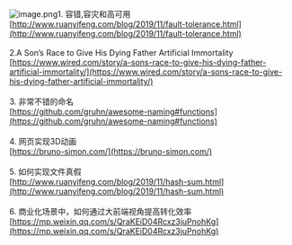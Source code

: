 ![image.png](https://cdn.nlark.com/yuque/0/2020/png/132503/1605582382980-5f13d023-67bc-4cbb-b065-cce3d1671d54.png#height=1440&id=HohC2&margin=%5Bobject%20Object%5D&name=image.png&originHeight=1440&originWidth=1080&originalType=binary&size=2104154&status=done&style=none&width=1080)1. 容错,容灾和高可用<br />[http://www.ruanyifeng.com/blog/2019/11/fault-tolerance.html](http://www.ruanyifeng.com/blog/2019/11/fault-tolerance.html)<br />
<br />2.A Son’s Race to Give His Dying Father Artificial Immortality<br />[https://www.wired.com/story/a-sons-race-to-give-his-dying-father-artificial-immortality/](https://www.wired.com/story/a-sons-race-to-give-his-dying-father-artificial-immortality/)<br />
<br />3. 非常不错的命名<br />[https://github.com/gruhn/awesome-naming#functions](https://github.com/gruhn/awesome-naming#functions)<br />
<br />4. 网页实现3D动画<br />[https://bruno-simon.com/](https://bruno-simon.com/)<br />
<br />5. 如何实现文件真假<br />[http://www.ruanyifeng.com/blog/2019/11/hash-sum.html](http://www.ruanyifeng.com/blog/2019/11/hash-sum.html)<br />
<br />6. 商业化场景中，如何通过大前端视角提高转化效率<br />[https://mp.weixin.qq.com/s/QraKEiD04Rcxz3juPnohKg](https://mp.weixin.qq.com/s/QraKEiD04Rcxz3juPnohKg)
